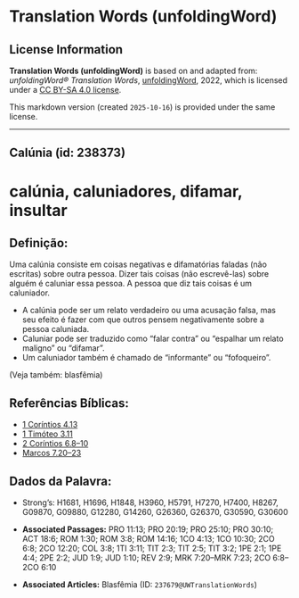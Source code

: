 # Translation Words (unfoldingWord)

## License Information

**Translation Words (unfoldingWord)** is based on and adapted from: _unfoldingWord® Translation Words_, [unfoldingWord](https://unfoldingword.org/utw), 2022, which is licensed under a [CC BY-SA 4.0 license](https://creativecommons.org/licenses/by-sa/4.0/legalcode.en).

This markdown version (created `2025-10-16`) is provided under the same license.



--------------------------------

## Calúnia (id: 238373)

calúnia, caluniadores, difamar, insultar
========================================

Definição:
----------

Uma calúnia consiste em coisas negativas e difamatórias faladas (não escritas) sobre outra pessoa. Dizer tais coisas (não escrevê\-las) sobre alguém é caluniar essa pessoa. A pessoa que diz tais coisas é um caluniador.

* A calúnia pode ser um relato verdadeiro ou uma acusação falsa, mas seu efeito é fazer com que outros pensem negativamente sobre a pessoa caluniada.
* Caluniar pode ser traduzido como “falar contra” ou “espalhar um relato maligno” ou “difamar”.
* Um caluniador também é chamado de “informante” ou “fofoqueiro”.

(Veja também: blasfêmia)

Referências Bíblicas:
---------------------

* [1 Coríntios 4\.13](https://ref.ly/1Cor4:13)
* [1 Timóteo 3\.11](https://ref.ly/1Tim3:11)
* [2 Coríntios 6\.8–10](https://ref.ly/2Cor6:8-2Cor6:10)
* [Marcos 7\.20–23](https://ref.ly/Mark7:20-Mark7:23)

Dados da Palavra:
-----------------

* Strong’s: H1681, H1696, H1848, H3960, H5791, H7270, H7400, H8267, G09870, G09880, G12280, G14260, G26360, G26370, G30590, G30600

* **Associated Passages:** PRO 11:13; PRO 20:19; PRO 25:10; PRO 30:10; ACT 18:6; ROM 1:30; ROM 3:8; ROM 14:16; 1CO 4:13; 1CO 10:30; 2CO 6:8; 2CO 12:20; COL 3:8; 1TI 3:11; TIT 2:3; TIT 2:5; TIT 3:2; 1PE 2:1; 1PE 4:4; 2PE 2:2; JUD 1:9; JUD 1:10; REV 2:9; MRK 7:20–MRK 7:23; 2CO 6:8–2CO 6:10
* **Associated Articles:** Blasfêmia (ID: `237679@UWTranslationWords`)

